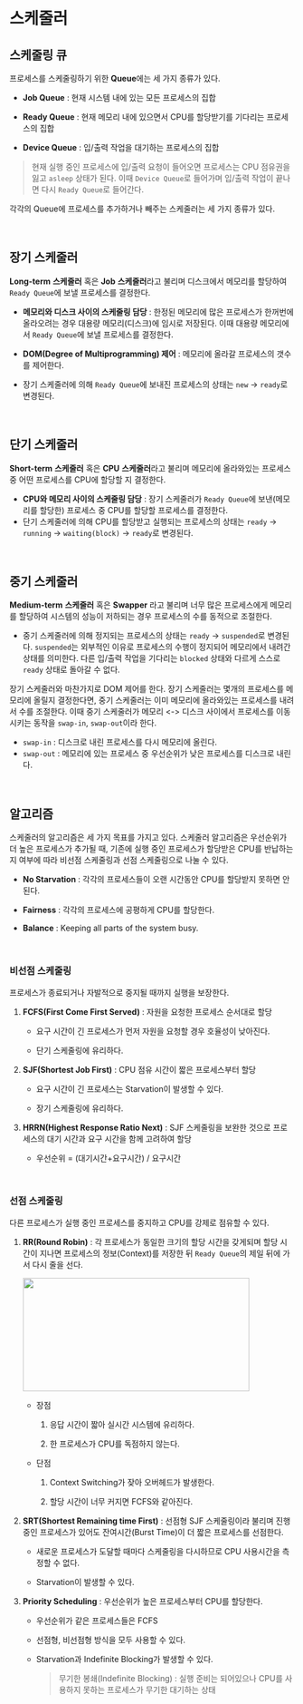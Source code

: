 # 스케줄러

## 스케줄링 큐

프로세스를 스케줄링하기 위한 **Queue**에는 세 가지 종류가 있다.

- **Job Queue** : 현재 시스템 내에 있는 모든 프로세스의 집합

- **Ready Queue** : 현재 메모리 내에 있으면서 CPU를 할당받기를 기다리는 프로세스의 집합

- **Device Queue** : 입/출력 작업을 대기하는 프로세스의 집합

> 현재 실행 중인 프로세스에 입/출력 요청이 들어오면 프로세스는 CPU 점유권을 잃고 `asleep` 상태가 된다. 이때 `Device Queue`로 들어가며 입/출력 작업이 끝나면 다시 `Ready Queue`로 들어간다. 

각각의 Queue에 프로세스를 추가하거나 빼주는 스케줄러는 세 가지 종류가 있다.

&nbsp;
## 장기 스케줄러

**Long-term** **스케줄러** 혹은 **Job** **스케줄러**라고 불리며 디스크에서 메모리를 할당하여 `Ready Queue`에 보낼 프로세스를 결정한다.

- **메모리와 디스크 사이의 스케줄링 담당** : 한정된 메모리에 많은 프로세스가 한꺼번에 올라오려는 경우 대용량 메모리(디스크)에 임시로 저장된다. 이때 대용량 메모리에서 `Ready Queue`에 보낼 프로세스를 결정한다.

- **DOM(Degree of Multiprogramming) 제어** : 메모리에 올라갈 프로세스의 갯수를 제어한다.

- 장기 스케줄러에 의해 `Ready Queue`에 보내진 프로세스의 상태는 `new` -> `ready`로 변경된다.

&nbsp;
## 단기 스케줄러

**Short-term** **스케줄러** 혹은 **CPU** **스케줄러**라고 불리며 메모리에 올라와있는 프로세스 중 어떤 프로세스를 CPU에 할당할 지 결정한다. 

- **CPU와 메모리 사이의 스케줄링 담당** : 장기 스케줄러가 `Ready Queue`에 보낸(메모리를 할당한) 프로세스 중 CPU를 할당할 프로세스를 결정한다.
- 단기 스케줄러에 의해 CPU를 할당받고 실행되는 프로세스의 상태는 `ready` -> `running` -> `waiting(block)` -> `ready`로 변경된다. 

&nbsp;
## 중기 스케줄러

**Medium-term** **스케줄러** 혹은 **Swapper** 라고 불리며 너무 많은 프로세스에게 메모리를 할당하여 시스템의 성능이 저하되는 경우 프로세스의 수를 동적으로 조절한다.

- 중기 스케줄러에 의해 정지되는 프로세스의 상태는 `ready` -> `suspended`로 변경된다. `suspended`는 외부적인 이유로 프로세스의 수행이 정지되어 메모리에서 내려간 상태를 의미한다. 다른 입/출력 작업을 기다리는 `blocked` 상태와 다르게 스스로 `ready` 상태로 돌아갈 수 없다.

장기 스케줄러와 마찬가지로 DOM 제어를 한다. 장기 스케줄러는 몇개의 프로세스를 메모리에 올릴지 결정한다면, 중기 스케줄러는 이미 메모리에 올라와있는 프로세스를 내려서 수를 조절한다. 이때 중기 스케줄러가 메모리 <-> 디스크 사이에서 프로세스를 이동시키는 동작을 `swap-in`, `swap-out`이라 한다.

- `swap-in` : 디스크로 내린 프로세스를 다시 메모리에 올린다.
- `swap-out` : 메모리에 있는 프로세스 중 우선순위가 낮은 프로세스를 디스크로 내린다.

&nbsp;
## 알고리즘

스케줄러의 알고리즘은 세 가지 목표를 가지고 있다. 스케줄러 알고리즘은 우선순위가 더 높은 프로세스가 추가될 때, 기존에 실행 중인 프로세스가 할당받은 CPU를 반납하는지 여부에 따라 비선점 스케줄링과 선점 스케줄링으로 나눌 수 있다.

- **No Starvation** : 각각의 프로세스들이 오랜 시간동안 CPU를 할당받지 못하면 안된다.

- **Fairness** : 각각의 프로세스에 공평하게 CPU를 할당한다.

- **Balance** : Keeping all parts of the system busy.

&nbsp;
### 비선점 스케줄링

프로세스가 종료되거나 자발적으로 중지될 때까지 실행을 보장한다.

1. **FCFS(First Come First Served)** : 자원을 요청한 프로세스 순서대로 할당

    - 요구 시간이 긴 프로세스가 먼저 자원을 요청할 경우 호율성이 낮아진다.

    - 단기 스케줄링에 유리하다.

2. **SJF(Shortest Job First)** : CPU 점유 시간이 짧은 프로세스부터 할당

    - 요구 시간이 긴 프로세스는 Starvation이 발생할 수 있다.

    - 장기 스케줄링에 유리하다.

3. **HRRN(Highest Response Ratio Next)** : SJF 스케줄링을 보완한 것으로 프로세스의 대기 시간과 요구 시간을 함께 고려하여 할당

    - 우선순위 = (대기시간+요구시간) / 요구시간

&nbsp;
### 선점 스케줄링

다른 프로세스가 실행 중인 프로세스를 중지하고 CPU를 강제로 점유할 수 있다.

1. **RR(Round Robin)** : 각 프로세스가 동일한 크기의 할당 시간을 갖게되며 할당 시간이 지나면 프로세스의 정보(Context)를 저장한 뒤 `Ready Queue`의 제일 뒤에 가서 다시 줄을 선다.
    
    <img src="https://user-images.githubusercontent.com/61190690/166911942-cafdf804-00e1-43d6-947e-3671beeffb85.png" width="400" height="200">
    
    - 장점

        1. 응답 시간이 짧아 실시간 시스템에 유리하다.

        2. 한 프로세스가 CPU를 독점하지 않는다.

    - 단점

        1. Context Switching가 잦아 오버헤드가 발생한다.

        2. 할당 시간이 너무 커지면 FCFS와 같아진다.
        
2. **SRT(Shortest Remaining time First)** : 선점형 SJF 스케줄링이라 불리며 진행 중인 프로세스가 있어도 잔여시간(Burst Time)이 더 짧은 프로세스를 선점한다.

    - 새로운 프로세스가 도달할 때마다 스케줄링을 다시하므로 CPU 사용시간을 측정할 수 없다.

    - Starvation이 발생할 수 있다.
    
3. **Priority Scheduling** : 우선순위가 높은 프로세스부터 CPU를 할당한다.

    - 우선순위가 같은 프로세스들은 FCFS

    - 선점형, 비선점형 방식을 모두 사용할 수 있다.

    - Starvation과 Indefinite Blocking가 발생할 수 있다.
    
        > 무기한 봉쇄(Indefinite Blocking) : 실행 준비는 되어있으나 CPU를 사용하지 못하는 프로세스가 무기한 대기하는 상태